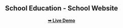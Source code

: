<div align="center">
  


  <br />
  <br />
  
  

  <h2 align="center">School Education - School Website</h2>

  

  <a href="https://codewithsamm.github.io/school/"><strong>➥ Live Demo</strong></a>

</div>
